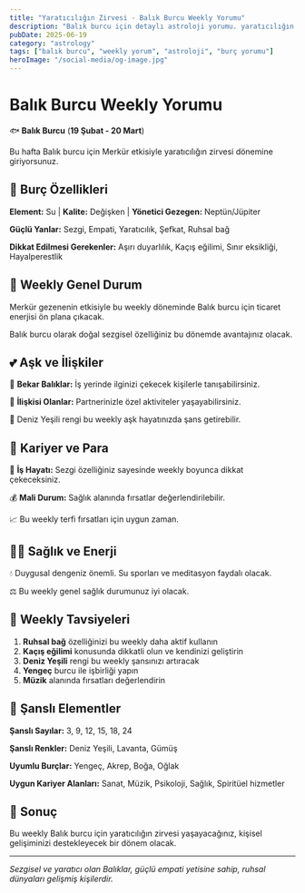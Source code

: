 ```yaml
---
title: "Yaratıcılığın Zirvesi - Balık Burcu Weekly Yorumu"
description: "Balık burcu için detaylı astroloji yorumu. yaratıcılığın zirvesi konusunda rehberlik."
pubDate: 2025-06-19
category: "astrology"
tags: ["balık burcu", "weekly yorum", "astroloji", "burç yorumu"]
heroImage: "/social-media/og-image.jpg"
---
```


# Balık Burcu Weekly Yorumu

🐟 **Balık Burcu** (**19 Şubat - 20 Mart**)

Bu hafta Balık burcu için Merkür etkisiyle yaratıcılığın zirvesi dönemine giriyorsunuz.

## 🌟 Burç Özellikleri

**Element:** Su | **Kalite:** Değişken | **Yönetici Gezegen:** Neptün/Jüpiter

**Güçlü Yanlar:** Sezgi, Empati, Yaratıcılık, Şefkat, Ruhsal bağ

**Dikkat Edilmesi Gerekenler:** Aşırı duyarlılık, Kaçış eğilimi, Sınır eksikliği, Hayalperestlik

## 💫 Weekly Genel Durum

Merkür gezenenin etkisiyle bu weekly döneminde Balık burcu için ticaret enerjisi ön plana çıkacak.

Balık burcu olarak doğal sezgisel özelliğiniz bu dönemde avantajınız olacak.

## 💕 Aşk ve İlişkiler

💖 **Bekar Balıklar:** İş yerinde ilginizi çekecek kişilerle tanışabilirsiniz.

💑 **İlişkisi Olanlar:** Partnerinizle özel aktiviteler yaşayabilirsiniz.

🌹 Deniz Yeşili rengi bu weekly aşk hayatınızda şans getirebilir.

## 💼 Kariyer ve Para

🚀 **İş Hayatı:** Sezgi özelliğiniz sayesinde weekly boyunca dikkat çekeceksiniz.

💰 **Mali Durum:** Sağlık alanında fırsatlar değerlendirilebilir.

📈 Bu weekly terfi fırsatları için uygun zaman.

## 🏃‍♀️ Sağlık ve Enerji

💧 Duygusal dengeniz önemli. Su sporları ve meditasyon faydalı olacak.

⚖️ Bu weekly genel sağlık durumunuz iyi olacak.

## 🎯 Weekly Tavsiyeleri

1. **Ruhsal bağ** özelliğinizi bu weekly daha aktif kullanın
2. **Kaçış eğilimi** konusunda dikkatli olun ve kendinizi geliştirin
3. **Deniz Yeşili** rengi bu weekly şansınızı artıracak
4. **Yengeç** burcu ile işbirliği yapın
5. **Müzik** alanında fırsatları değerlendirin

## 🔮 Şanslı Elementler

**Şanslı Sayılar:** 3, 9, 12, 15, 18, 24

**Şanslı Renkler:** Deniz Yeşili, Lavanta, Gümüş

**Uyumlu Burçlar:** Yengeç, Akrep, Boğa, Oğlak

**Uygun Kariyer Alanları:** Sanat, Müzik, Psikoloji, Sağlık, Spiritüel hizmetler

## 💫 Sonuç

Bu weekly Balık burcu için yaratıcılığın zirvesi yaşayacağınız, kişisel gelişiminizi destekleyecek bir dönem olacak.

---

*Sezgisel ve yaratıcı olan Balıklar, güçlü empati yetisine sahip, ruhsal dünyaları gelişmiş kişilerdir.*
